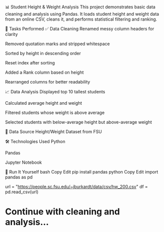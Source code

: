 📊 Student Height & Weight Analysis
This project demonstrates basic data cleaning and analysis using Pandas.
It loads student height and weight data from an online CSV, cleans it, and performs statistical filtering and ranking.

🔧 Tasks Performed
✅ Data Cleaning
Renamed messy column headers for clarity

Removed quotation marks and stripped whitespace

Sorted by height in descending order

Reset index after sorting

Added a Rank column based on height

Rearranged columns for better readability

📈 Data Analysis
Displayed top 10 tallest students

Calculated average height and weight

Filtered students whose weight is above average

Selected students with below-average height but above-average weight

📁 Data Source
Height/Weight Dataset from FSU

🛠️ Technologies Used
Python

Pandas

Jupyter Notebook

🚀 Run It Yourself
bash
Copy
Edit
pip install pandas
python
Copy
Edit
import pandas as pd

url = "https://people.sc.fsu.edu/~jburkardt/data/csv/hw_200.csv"
df = pd.read_csv(url)
# Continue with cleaning and analysis...
